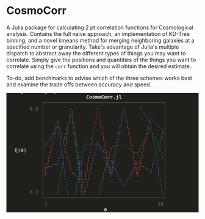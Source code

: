 # CosmoCorr  

A Julia package for calculating 2 pt correlation functions for Cosmological analysis. Contains the full naive approach, an implementation of KD-Tree binning, and a novel kmeans method for merging neighboring galaxies at a specified number or granularity. Take's advantage of Julia's multiple dispatch to abstract away the different types of things you may want to correlate. Simply give the positions and quantities of the things you want to correlate using the `corr` function and you will obtain the desired estimate.

To-do, add benchmarks to advise which of the three schemes works best and examine the trade offs between accuracy and speed.

![image](assets/alt_CC_logo.png)
